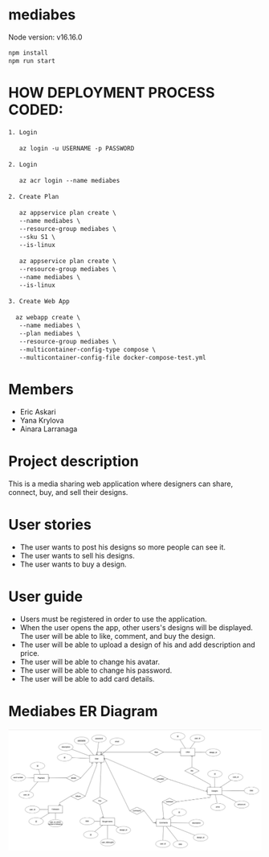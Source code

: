 # mediabes

Node version: v16.16.0

    npm install
    npm run start

# HOW DEPLOYMENT PROCESS CODED:

```
1. Login

   az login -u USERNAME -p PASSWORD

2. Login

   az acr login --name mediabes

2. Create Plan

   az appservice plan create \
   --name mediabes \
   --resource-group mediabes \
   --sku S1 \
   --is-linux

   az appservice plan create \
   --resource-group mediabes \
   --name mediabes \
   --is-linux

3. Create Web App

  az webapp create \
   --name mediabes \
   --plan mediabes \
   --resource-group mediabes \
   --multicontainer-config-type compose \
   --multicontainer-config-file docker-compose-test.yml
```

# Members

-   Eric Askari
-   Yana Krylova
-   Ainara Larranaga

# Project description

This is a media sharing web application where designers can share, connect, buy, and sell their designs.

# User stories

-   The user wants to post his designs so more people can see it.
-   The user wants to sell his designs.
-   The user wants to buy a design.

# User guide

-   Users must be registered in order to use the application.
-   When the user opens the app, other users's designs will be displayed. The user will be able to like, comment, and buy the design.
-   The user will be able to upload a design of his and add description and price.
-   The user will be able to change his avatar.
-   The user will be able to change his password.
-   The user will be able to add card details.

# Mediabes ER Diagram

![Reference Image](/public/assets/sample-images/mediabes.png)
